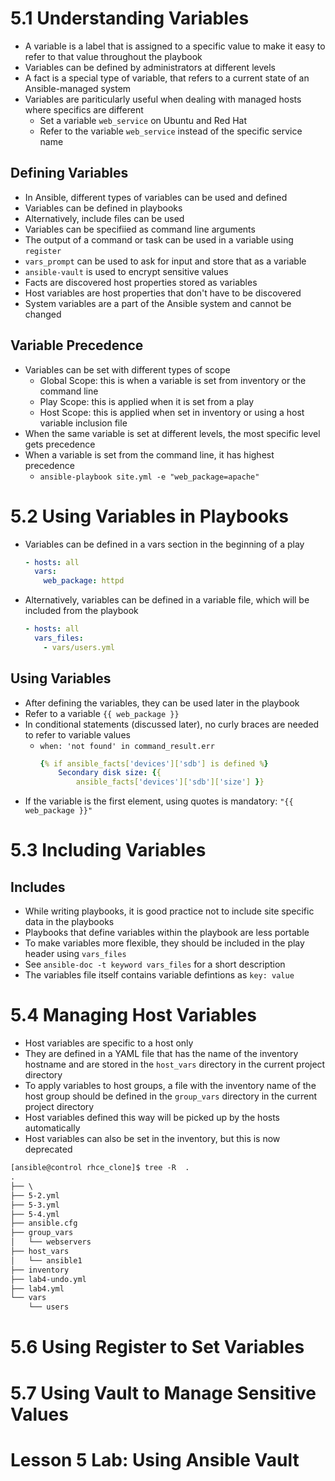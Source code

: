 # 5.1 Understanding Variables
- A variable is a label that is assigned to a specific value to make it easy to refer to that value throughout the playbook
- Variables can be defined by administrators at different levels
- A fact is a special type of variable, that refers to a current state of an Ansible-managed system
- Variables are pariticularly useful when dealing with managed hosts where specifics are different
    - Set a variable `web_service` on Ubuntu and Red Hat
    - Refer to the variable `web_service` instead of the specific service name

## Defining Variables
- In Ansible, different types of variables can be used and defined
- Variables can be defined in playbooks
- Alternatively, include files can be used
- Variables can be specifiied as command line arguments
- The output of a command or task can be used in a variable using `register`
- `vars_prompt` can be used to ask for input and store that as a variable
- `ansible-vault` is used to encrypt sensitive values
- Facts are discovered host properties stored as variables
- Host variables are host properties that don't have to be discovered
- System variables are a part of the Ansible system and cannot be changed

## Variable Precedence
- Variables can be set with different types of scope
  - Global Scope: this is when a variable is set from inventory or the command line
  - Play Scope: this is applied when it is set from a play
  - Host Scope: this is applied when set in inventory or using a host variable inclusion file
- When the same variable is set at different levels, the most specific level gets precedence
- When a variable is set from the command line, it has highest precedence
  - `ansible-playbook site.yml -e "web_package=apache"`

# 5.2 Using Variables in Playbooks
- Variables can be defined in a vars section in the beginning of a play
    ```yaml
    - hosts: all
      vars:
        web_package: httpd
    ```
- Alternatively, variables can be defined in a variable file, which will be included from the playbook
    ```yaml
    - hosts: all
      vars_files:
        - vars/users.yml
    ```
## Using Variables
- After defining the variables, they can be used later in the playbook
- Refer to a variable `{{ web_package }}`
- In conditional statements (discussed later), no curly braces are needed to refer to variable values
  - `when: 'not found' in command_result.err`
    ```yaml
    {% if ansible_facts['devices']['sdb'] is defined %} 
        Secondary disk size: {{
            ansible_facts['devices']['sdb']['size'] }}
    ```
- If the variable is the first element, using quotes is mandatory: `"{{ web_package }}"`

# 5.3 Including Variables
## Includes
- While writing playbooks, it is good practice not to include site specific data in the playbooks
- Playbooks that define variables within the playbook are less portable
- To make variables more flexible, they should be included in the play header using `vars_files`
- See `ansible-doc -t keyword vars_files` for a short description
- The variables file itself contains variable defintions as `key: value`

# 5.4 Managing Host Variables
- Host variables are specific to a host only
- They are defined in a YAML file that has the name of the inventory hostname and are stored in the `host_vars` directory in the current project directory
- To apply variables to host groups, a file with the inventory name of the host group should be defined in the `group_vars` directory in the current project directory
- Host variables defined this way will be picked up by the hosts automatically
- Host variables can also be set in the inventory, but this is now deprecated

```txt
[ansible@control rhce_clone]$ tree -R  .
.
├── \
├── 5-2.yml
├── 5-3.yml
├── 5-4.yml
├── ansible.cfg
├── group_vars
│   └── webservers
├── host_vars
│   └── ansible1
├── inventory
├── lab4-undo.yml
├── lab4.yml
└── vars
    └── users
```

# 5.6 Using Register to Set Variables
# 5.7 Using Vault to Manage Sensitive Values
# Lesson 5 Lab: Using Ansible Vault